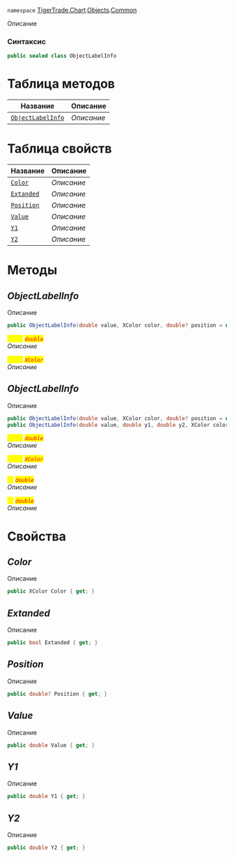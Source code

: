 
`namespace` [TigerTrade.Chart](../../../TigerTrade.Chart.md).[Objects](../../../TigerTrade.Chart/Objects.md).[Common](../../../TigerTrade.Chart/Objects/Common.md)


Описание

### Синтаксис
```csharp
public sealed class ObjectLabelInfo
```


# Таблица методов
| Название | Описание |
| --- | --- |
| [`ObjectLabelInfo`](./ObjectLabelInfo.cs/Методы/ObjectLabelInfo.md) | *Описание* |

# Таблица свойств
| Название | Описание |
| --- | --- |
| [`Color`](./ObjectLabelInfo.cs/Свойства/Color.md) | *Описание* |
| [`Extanded`](./ObjectLabelInfo.cs/Свойства/Extanded.md) | *Описание* |
| [`Position`](./ObjectLabelInfo.cs/Свойства/Position.md) | *Описание* |
| [`Value`](./ObjectLabelInfo.cs/Свойства/Value.md) | *Описание* |
| [`Y1`](./ObjectLabelInfo.cs/Свойства/Y1.md) | *Описание* |
| [`Y2`](./ObjectLabelInfo.cs/Свойства/Y2.md) | *Описание* |





# Методы

## *ObjectLabelInfo*
Описание

```csharp
public ObjectLabelInfo(double value, XColor color, double? position = null)
```

<mark style="color:yellow;">`value`</mark> <mark style="color:red;">*`double`*</mark>  
 *Описание*  

<mark style="color:yellow;">`color`</mark> <mark style="color:red;">*`XColor`*</mark>  
 *Описание*  



## *ObjectLabelInfo*
Описание

```csharp
public ObjectLabelInfo(double value, XColor color, double? position = null)
public ObjectLabelInfo(double value, double y1, double y2, XColor color)
```

<mark style="color:yellow;">`value`</mark> <mark style="color:red;">*`double`*</mark>  
 *Описание*  

<mark style="color:yellow;">`color`</mark> <mark style="color:red;">*`XColor`*</mark>  
 *Описание*  

<mark style="color:yellow;">`y1`</mark> <mark style="color:red;">*`double`*</mark>  
 *Описание*  

<mark style="color:yellow;">`y2`</mark> <mark style="color:red;">*`double`*</mark>  
 *Описание*  


# Свойства

## *Color*
Описание

```csharp
public XColor Color { get; }
```

## *Extanded*
Описание

```csharp
public bool Extanded { get; }
```

## *Position*
Описание

```csharp
public double? Position { get; }
```

## *Value*
Описание

```csharp
public double Value { get; }
```

## *Y1*
Описание

```csharp
public double Y1 { get; }
```

## *Y2*
Описание

```csharp
public double Y2 { get; }
```

